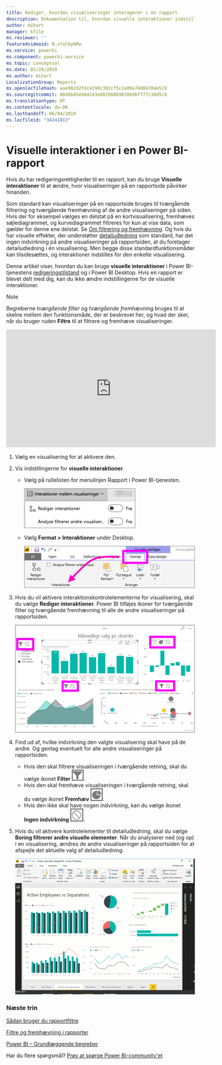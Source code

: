 ```yaml
---
title: Rediger, hvordan visualiseringer interagerer i en rapport
description: Dokumentation til, hvordan visuelle interaktioner indstilles i en rapport i Microsoft Power BI-tjenesten og i en Power BI Desktop-rapport.
author: mihart
manager: kfile
ms.reviewer: ''
featuredvideoid: N_xYsCbyHPw
ms.service: powerbi
ms.component: powerbi-service
ms.topic: conceptual
ms.date: 02/28/2018
ms.author: mihart
LocalizationGroup: Reports
ms.openlocfilehash: aae902d2fdc4198c362cf5c2a09a74d04704e519
ms.sourcegitcommit: 80d6b45eb84243e801b60b9038b9bff77c30d5c8
ms.translationtype: HT
ms.contentlocale: da-DK
ms.lasthandoff: 06/04/2018
ms.locfileid: "34241813"
---
```

# <a name="visualization-interactions-in-a-power-bi-report"></a>Visuelle interaktioner i en Power BI-rapport
Hvis du har redigeringsrettigheder til en rapport, kan du bruge **Visuelle interaktioner** til at ændre, hvor visualiseringer på en rapportside påvirker hinanden. 

Som standard kan visualiseringer på en rapportside bruges til tværgående filtrering og tværgående fremhævning af de andre visualiseringer på siden.
Hvis der for eksempel vælges en delstat på en kortvisualisering, fremhæves søjlediagrammet, og kurvediagrammet filtreres for kun at vise data, som gælder for denne ene delstat.
Se [Om filtrering og fremhævning](power-bi-reports-filters-and-highlighting.md). Og hvis du har visuelle effekter, der understøtter [detailudledning](power-bi-visualization-drill-down.md) som standard, har det ingen indvirkning på andre visualiseringer på rapportsiden, at du foretager detailudledning i én visualisering. Men begge disse standardfunktionsmåder kan tilsidesættes, og interaktioner indstilles for den enkelte visualisering.

Denne artikel viser, hvordan du kan bruge **visuelle interaktioner** i Power BI-tjenestens [redigeringstilstand](service-interact-with-a-report-in-editing-view.md) og i Power BI Desktop. Hvis en rapport er blevet delt med dig, kan du ikke ændre indstillingerne for de visuelle interaktioner.

> [!NOTE]
> Begreberne *tværgående filter* og *tværgående fremhævning* bruges til at skelne mellem den funktionsmåde, der er beskrevet her, og hvad der sker, når du bruger ruden **Filtre** til at filtrere og fremhæve visualiseringer.  
> 
> 

<iframe width="560" height="315" src="https://www.youtube.com/embed/N_xYsCbyHPw?list=PL1N57mwBHtN0JFoKSR0n-tBkUJHeMP2cP" frameborder="0" allowfullscreen></iframe>

1. Vælg en visualisering for at aktivere den.  
2. Vis indstillingerne for **visuelle interaktioner**.
    - Vælg på rullelisten for menulinjen Rapport i Power BI-tjenesten.

       ![Rulleliste med visuelle interaktioner](media/service-reports-visual-interactions/power-bi-visual-interaction.png)

    - Vælg **Format > Interaktioner** under Desktop.

        ![vælg Format og derefter Interaktioner](media/service-reports-visual-interactions/pbi-visual-interaction-desktop.png)

3. Hvis du vil aktivere interaktionskontrolelementerne for visualisering, skal du vælge **Rediger interaktioner**. Power BI tilføjes ikoner for tværgående filter og tværgående fremhævning til alle de andre visualiseringer på rapportsiden.
   
    ![rapport, hvor Visuelle interaktioner er slået til](media/service-reports-visual-interactions/power-bi-icons-on.png)
3. Find ud af, hvilke indvirkning den valgte visualisering skal have på de andre.  Og gentag eventuelt for alle andre visualiseringer på rapportsiden.
   
   * Hvis den skal filtrere visualiseringen i tværgående retning, skal du vælge ikonet **Filter** ![filterikon](media/service-reports-visual-interactions/pbi-filter-icon-outlined.png).
   * Hvis den skal fremhæve visualiseringen i tværgående retning, skal du vælge ikonet **Fremhæv** ![fremhævningsikon](media/service-reports-visual-interactions/pbi-highlight-icon-outlined.png).
   * Hvis den ikke skal have nogen indvirkning, kan du vælge ikonet **Ingen indvirkning** ![ingen indvirkning-ikon](media/service-reports-visual-interactions/pbi-noimpact-icon-outlined.png).

4. Hvis du vil aktivere kontrolelementer til detailudledning, skal du vælge **Boring filtrerer andre visuelle elementer**.  Når du analyserer ned (og op) i en visualisering, ændres de andre visualiseringer på rapportsiden for at afspejle det aktuelle valg af detailudledning. 

   ![video om aktivering af analyseringskontrolelementer](media/service-reports-visual-interactions/drill2.gif)

### <a name="next-steps"></a>Næste trin
[Sådan bruger du rapportfiltre](power-bi-how-to-report-filter.md)

[Filtre og fremhævning i rapporter](power-bi-reports-filters-and-highlighting.md)

[Power BI – Grundlæggende begreber](service-basic-concepts.md)

Har du flere spørgsmål? [Prøv at spørge Power BI-community'et](http://community.powerbi.com/)

